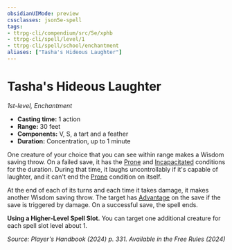 ```yaml
---
obsidianUIMode: preview
cssclasses: json5e-spell
tags:
- ttrpg-cli/compendium/src/5e/xphb
- ttrpg-cli/spell/level/1
- ttrpg-cli/spell/school/enchantment
aliases: ["Tasha's Hideous Laughter"]
---
```

# Tasha's Hideous Laughter
*1st-level, Enchantment*  

- **Casting time:** 1 action
- **Range:** 30 feet
- **Components:** V, S, a tart and a feather
- **Duration:** Concentration, up to 1 minute

One creature of your choice that you can see within range makes a Wisdom saving throw. On a failed save, it has the [Prone](conditions.md#Prone) and [Incapacitated](conditions.md#Incapacitated) conditions for the duration. During that time, it laughs uncontrollably if it's capable of laughter, and it can't end the [Prone](conditions.md#Prone) condition on itself.

At the end of each of its turns and each time it takes damage, it makes another Wisdom saving throw. The target has [Advantage](advantage-xphb.md) on the save if the save is triggered by damage. On a successful save, the spell ends.

**Using a Higher-Level Spell Slot.** You can target one additional creature for each spell slot level about 1.

*Source: Player's Handbook (2024) p. 331. Available in the Free Rules (2024)*